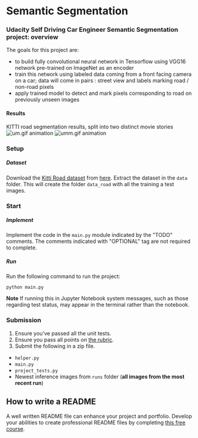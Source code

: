 # Semantic Segmentation
### Udacity Self Driving Car Engineer Semantic Segmentation project: overview
The goals for this project are:
 * to build fully convolutional neural network in Tensorflow using VGG16 network pre-trained on ImageNet as an encoder
 * train this network using labeled data coming from a front facing camera on a car; data 
 will come in pairs : street view and labels marking road / non-road pixels
 * apply trained model to detect and mark pixels corresponding to road on 
 previously unseen images
 #### Results
 KITTI road segmentation results, split into two distinct movie stories
 ![um.gif animation](images/um.gif)
 ![umm.gif animation](images/umm.gif)
### Setup

##### Dataset
Download the [Kitti Road dataset](http://www.cvlibs.net/datasets/kitti/eval_road.php) from [here](http://www.cvlibs.net/download.php?file=data_road.zip).  Extract the dataset in the `data` folder.  This will create the folder `data_road` with all the training a test images.

### Start
##### Implement
Implement the code in the `main.py` module indicated by the "TODO" comments.
The comments indicated with "OPTIONAL" tag are not required to complete.
##### Run
Run the following command to run the project:
```
python main.py
```
**Note** If running this in Jupyter Notebook system messages, such as those regarding test status, may appear in the terminal rather than the notebook.

### Submission
1. Ensure you've passed all the unit tests.
2. Ensure you pass all points on [the rubric](https://review.udacity.com/#!/rubrics/989/view).
3. Submit the following in a zip file.
 - `helper.py`
 - `main.py`
 - `project_tests.py`
 - Newest inference images from `runs` folder  (**all images from the most recent run**)
 
 ## How to write a README
A well written README file can enhance your project and portfolio.  Develop your abilities to create professional README files by completing [this free course](https://www.udacity.com/course/writing-readmes--ud777).
